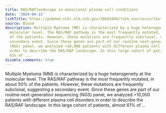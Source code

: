 ```yaml
---
title: RAS/RAFlandscape in monoclonal plasma cell conditions
date: '2024-04-21'
linkTitle: https://pubmed.ncbi.nlm.nih.gov/38643494/?utm_source=curl&utm_medium=rss&utm_campaign=journals&utm_content=7603509&fc=None&ff=20240422180751&v=2.18.0.post9+e462414
source: Blood
description: Multiple Myeloma (MM) is characterized by a huge heterogeneity at the
  molecular level. The RAS/RAF pathway is the most frequently mutated, in about 50%
  of the patients. However, these mutations are frequently subclonal, suggesting a
  secondary event. Since these genes are part of our routine next-generation sequencing
  (NGS) panel, we analyzed >10,000 patients with different plasma cell disorders in
  order to describe the RAS/RAF landscape. In this large cohort of patients, almost
  61% of ...
disable_comments: true
---
```

Multiple Myeloma (MM) is characterized by a huge heterogeneity at the molecular level. The RAS/RAF pathway is the most frequently mutated, in about 50% of the patients. However, these mutations are frequently subclonal, suggesting a secondary event. Since these genes are part of our routine next-generation sequencing (NGS) panel, we analyzed >10,000 patients with different plasma cell disorders in order to describe the RAS/RAF landscape. In this large cohort of patients, almost 61% of ...